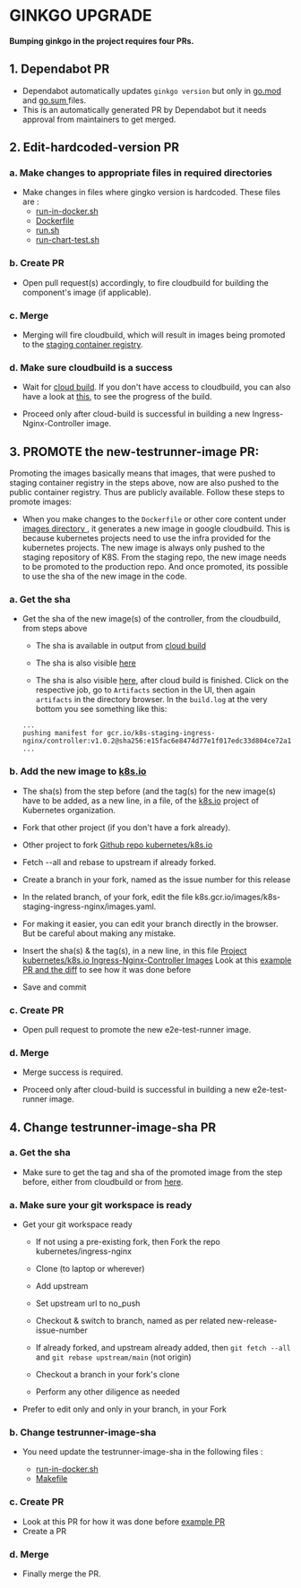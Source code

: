 # GINKGO UPGRADE

#### Bumping ginkgo in the project requires four PRs.

## 1. Dependabot PR   

- Dependabot automatically updates `ginkgo version` but only in [go.mod ](go.mod) and [go.sum ](go.sum) files. 
- This is an automatically generated PR by Dependabot but it needs approval from maintainers to get merged.

## 2. Edit-hardcoded-version PR

### a. Make changes to appropriate files in required directories

- Make changes in files where gingko version is hardcoded. These files are :
  - [run-in-docker.sh ](build/run-in-docker.sh) 
  - [Dockerfile ](images/test-runner/rootfs/Dockerfile) 
  - [run.sh ](test/e2e/run.sh)
  - [run-chart-test.sh ](test/e2e/run-chart-test.sh)

### b. Create PR

- Open pull request(s) accordingly, to fire cloudbuild for building the component's image (if applicable).

### c. Merge

- Merging will fire cloudbuild, which will result in images being promoted to the  [staging container registry](https://console.cloud.google.com/gcr/images/k8s-staging-ingress-nginx).

### d. Make sure cloudbuild is a success

- Wait for [cloud build](https://console.cloud.google.com/cloud-build/builds?project=k8s-staging-ingress-nginx). If you don't have access to cloudbuild, you can also have a look at [this](https://prow.k8s.io/?repo=kubernetes%2Fingress-nginx&job=post-*), to see the progress of the build.

- Proceed only after cloud-build is successful in building a new Ingress-Nginx-Controller image.


## 3. PROMOTE the new-testrunner-image PR:

Promoting the images basically means that images, that were pushed to staging container registry in the steps above, now are also pushed to the public container registry. Thus are publicly available. Follow these steps to promote images:
- When you make changes to the `Dockerfile` or other core content under [images directory ](images), it generates a new image in google cloudbuild. This is because kubernetes projects need to use the infra provided for the kubernetes projects. The new image is always only pushed to the staging repository of K8S. From the staging repo, the new image needs to be promoted to the production repo. And once promoted, its possible to  use the sha of the new image in the code.

### a. Get the sha

- Get the sha of the new image(s) of the controller, from the cloudbuild, from steps above

  - The sha is available in output from [cloud build](https://console.cloud.google.com/cloud-build/builds?project=k8s-staging-ingress-nginx)

  - The sha is also visible [here](https://console.cloud.google.com/gcr/images/k8s-staging-ingress-nginx/global/e2e-test-runner)

  - The sha is also visible [here]((https://prow.k8s.io/?repo=kubernetes%2Fingress-nginx&job=post-*)), after cloud build is finished. Click on the respective job, go to `Artifacts` section in the UI, then again `artifacts` in the directory browser. In the `build.log` at the very bottom you see something like this:

  ```
  ...
  pushing manifest for gcr.io/k8s-staging-ingress-nginx/controller:v1.0.2@sha256:e15fac6e8474d77e1f017edc33d804ce72a184e3c0a30963b2a0d7f0b89f6b16
  ...
  ```

### b. Add the new image to [k8s.io](http://github.com/kubernetes/k8s.io)

- The sha(s) from the step before (and the tag(s) for the new image(s) have to be added, as a new line, in a file, of the [k8s.io](http://github.com/kubernetes/k8s.io) project of Kubernetes organization.

- Fork that other project (if you don't have a fork already).

- Other project to fork  [Github repo kubernetes/k8s.io](http://github.com/kubernetes/k8s.io)

- Fetch --all and rebase to upstream if already forked.

- Create a branch in your fork, named as the issue number for this release

- In the related branch, of your fork, edit the file k8s.gcr.io/images/k8s-staging-ingress-nginx/images.yaml.

- For making it easier, you can edit your branch directly in the browser. But be careful about making any mistake.

- Insert the sha(s) & the tag(s), in a new line, in this file [Project kubernetes/k8s.io Ingress-Nginx-Controller Images](https://github.com/kubernetes/k8s.io/blob/main/k8s.gcr.io/images/k8s-staging-ingress-nginx/images.yaml)  Look at this [example PR and the diff](https://github.com/kubernetes/k8s.io/pull/4499) to see how it was done before

- Save and commit

### c. Create PR

- Open pull request to promote the new e2e-test-runner image.

### d. Merge

- Merge success is required.

- Proceed only after cloud-build is successful in building a new e2e-test-runner image.


## 4. Change testrunner-image-sha PR

### a. Get the sha

- Make sure to get the tag and sha of the promoted image from the step before, either from cloudbuild or from [here](https://console.cloud.google.com/gcr/images/k8s-artifacts-prod/us/ingress-nginx/e2e-test-runner).

### a. Make sure your git workspace is ready

- Get your git workspace ready

  - If not using a pre-existing fork, then Fork the repo kubernetes/ingress-nginx

  - Clone (to laptop or wherever)

  - Add upstream

  - Set upstream url to no_push

  - Checkout & switch to branch, named as per related new-release-issue-number

  - If already forked, and upstream already added, then `git fetch --all` and `git rebase upstream/main` (not  origin)

  - Checkout a branch in your fork's clone

  - Perform any other diligence as needed

- Prefer to edit only and only in your branch, in your Fork

### b. Change testrunner-image-sha

- You need update the testrunner-image-sha in the following files :
  
  - [run-in-docker.sh](https://github.com/kubernetes/ingress-nginx/blob/main/build/run-in-docker.sh#L41)
  - [Makefile](https://github.com/kubernetes/ingress-nginx/blob/main/test/e2e-image/Makefile#L3)

### c. Create PR

- Look at this PR for how it was done before [example PR](https://github.com/kubernetes/ingress-nginx/pull/9444)
- Create a PR

### d. Merge

- Finally merge the PR.

